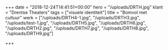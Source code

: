 +++
date = "2018-12-24T14:41:51+00:00"
hero = "/uploads/DRTH.jpg"
klant = "Drentse Theaters"
tags = ["visuele identiteit"]
title = "Bomvol met cultuur"
werk = ["/uploads/DRTH4-1.jpg", "/uploads/DRTH3.jpg", "/uploads/test-1.jpg", "/uploads/DRTH5.jpg", "/uploads/DRTH6.jpg", "/uploads/DRTH2.jpg", "/uploads/DRTH7.jpg", "/uploads/DRTH8.jpg", "/uploads/DRTH9.jpg"]

+++
